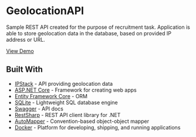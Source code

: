 # GeolocationAPI
Sample REST API created for the purpose of recruitment task. Application is able to store geolocation data in the database, based on provided IP address or URL.

<a href="https://geolocationapi20201205100852.azurewebsites.net/swagger/">View Demo</a>

## Built With

* [IPStack](https://ipstack.com/) - API providing geolocation data
* [ASP.NET Core](https://docs.microsoft.com/en-us/aspnet/core/) - Framework for creating web apps
* [Entity Framework Core](https://docs.microsoft.com/en-us/ef/core/) - ORM
* [SQLite](https://www.sqlite.org/) - Lightweight SQL database engine
* [Swagger](https://swagger.io/) - API docs
* [RestSharp](https://restsharp.dev/) - REST API client library for .NET
* [AutoMapper](https://automapper.org/) - Convention-based object-object mapper
* [Docker](https://www.docker.com/) - Platform for developing, shipping, and running applications